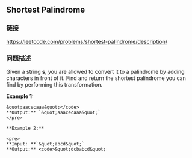 ## Shortest Palindrome  
### 链接  
https://leetcode.com/problems/shortest-palindrome/description/  
### 问题描述
Given a string ****s****, you are allowed to convert it to a palindrome by adding characters in front of it. Find and return the shortest palindrome you can find by performing this transformation.

**Example 1:**

```
&quot;aacecaaa&quot;</code>
**Output:** `&quot;aaacecaaa&quot;`
</pre>

**Example 2:**

<pre>
**Input: **`&quot;abcd&quot;`
**Output:** <code>&quot;dcbabcd&quot;
```
